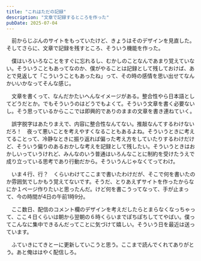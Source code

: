 ```yaml
---
title: "これはただの記録"
description: "文章で記録するところを作った"
pubDate: 2025-07-04
---
```


　前からじぶんのサイトをもっていたけど、きょうはそのデザインを見直した。そしてさらに、文章で記録を残すところ、そういう機能を作った。

　僕はいろいろなことをすぐに忘れるし、むかしのことなんであまり覚えていない。そういうこともあってなのか、僕がやることは記録として残しておけば、あとで見返して「こういうこともあったね」って、その時の感情を思い出せてなんかいいかなってそんな感じ。

　文章を書くって、なんだかたいへんなイメージがある。整合性やら日本語としてどうだとか。でもそういうのはどうでもよくて。そういう文章を書く必要ないし。そう思っているからここでは即興的でありのままの文章を書き連ねていく。

　誤字脱字はあたりまえで、内容に整合性なんてない。推敲なんてするわけないだろ！　夜って悪いことを考えやすくなることもあるよね。そういうときに考えてることって、冷静なときに振り返れば偏った考え方をしていたりするわけだけど、そういう偏りのあるおかしな考えを記録として残したい。そういうときはおかしいっていうけれど、みんなのいう普通はいろんなことに制約を受けたうえで成り立っている思考であり行動だから。そういうんじゃなくてってわけ。

　いま４行、行？　くらいわけてここまで書いたわけだが、そこで何を書いたのか雰囲気でしかもう覚えてないです。そうだ、とりあえずサイトを作ったからなにか１ページ作りたいと思ったんだ。けど何を書こうってなって、手が止まって、今の時間が4日の午前1時9分。

　ここ数日、配信のコメント欄のデザインを考えだしたらとまらなくなっちゃって、ここ４日くらいは朝から翌朝の６時くらいまでぽちぽちしててやばい。僕ってこんなに集中できるんだってことに気づけて嬉しい。そういう日を最近は送っています。

　ふていきにてきとーに更新していこうと思う。ここまで読んでくれてありがとう。あと俺ははやく配信しろ。